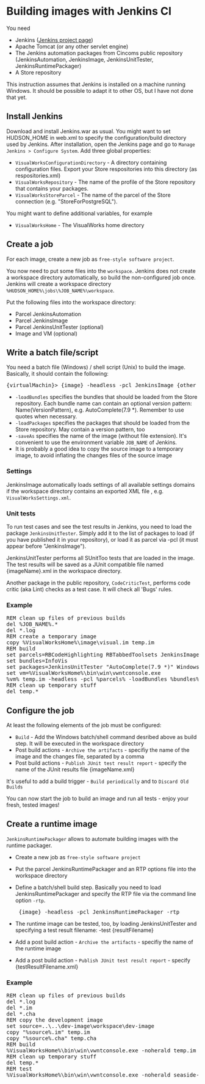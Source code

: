 # Building images with Jenkins CI

You need

*   Jenkins ([Jenkins project page](http://www.jenkins-ci.org))
*   Apache Tomcat (or any other servlet engine)
*   The Jenkins automation packages from Cincoms public repository (JenkinsAutomation, JenkinsImage, JenkinsUnitTester, JenkinsRuntimePackager)
*   A Store repository

This instruction assumes that Jenkins is installed on a machine running Windows. It should be possible to adapt it to other OS, but I have not done that yet.

## Install Jenkins

Download and install Jenkins.war as usual. You might want to set HUDSON_HOME in web.xml to specify the configuration/build directory used by Jenkins. After installation, open the Jenkins page and go to `Manage Jenkins > Configure System`. Add three global properties:

*   `VisualWorksConfigurationDirectory` - A directory containing configuration files. Export your Store respositories into this directory (as respositories.xml)
*   `VisualWorksRepository` - The name of the profile of the Store repository that contains your packages.
*   `VisualWorksStoreParcel` - The name of the parcel of the Store connection (e.g. "StoreForPostgreSQL").

You might want to define additional variables, for example

*   `VisualWorksHome` - The VisualWorks home directory

## Create a job

For each image, create a new job as `free-style software project`.

You now need to put some files into the `workspace`. Jenkins does not create a workspace directory automatically, so build the non-configured job once. Jenkins will create a workspace directory `%HUDSON_HOME%\jobs\%JOB_NAME%\workspace`.

Put the following files into the workspace directory:

*   Parcel JenkinsAutomation
*   Parcel JenkinsImage
*   Parcel JenkinsUnitTester (optional)
*   Image and VM (optional)

## Write a batch file/script

You need a batch file (Windows) / shell script (Unix) to build the image. Basically, it should contain the following:

<pre>{virtualMachin}> {image} -headless -pcl JenkinsImage {other parcels} -loadBundles {some bundles} -loadPackages {some packages} -saveAs {targetImage}
</pre>

*   `-loadBundles` specifies the bundles that should be loaded from the Store repository. Each bundle name can contain an optional version pattern: Name(VersionPattern), e.g. AutoComplete(7.9 *). Remember to use quotes when necessary.
*   `-loadPackages` specifies the packages that should be loaded from the Store repository. May contain a version pattern, too
*   `-saveAs` specifies the name of the image (without file extension). It's convenient to use the environment variable `JOB_NAME` of Jenkins.
*   It is probably a good idea to copy the source image to a temporary image, to avoid inflating the changes files of the source image

### Settings

JenkinsImage automatically loads settings of all available settings domains if the workspace directory contains an exported XML file , e.g. `VisualWorksSettings.xml`.

### Unit tests

To run test cases and see the test results in Jenkins, you need to load the package `JenkinsUnitTester`. Simply add it to the list of packages to load (if you have published it in your repository), or load it as parcel via -pcl (it must appear before "JenkinsImage").

JenkinsUnitTester performs all SUnitToo tests that are loaded in the image. The test results will be saved as a JUnit compatible file named {imageName}.xml in the workspace directory.

Another package in the public repository, `CodeCriticTest`, performs code critic (aka Lint) checks as a test case. It will check all 'Bugs' rules.

### Example

<pre><span class="codecomment">REM clean up files of previous builds</span>
del %JOB_NAME%.*
del *.log
<span class="codecomment">REM create a temporary image</span>
copy %VisualWorksHome%\image\visual.im temp.im
<span class="codecomment">REM build</span>
set parcels=RBCodeHighlighting RBTabbedToolsets JenkinsImage
set bundles=InfoVis 
set packages=JenkinsUnitTester "AutoComplete(7.9 *)" Windows7LookPolicy((7.9).*) Windows7LookPolicyAutoSelect
set vm=%VisualWorksHome%\bin\win\vwntconsole.exe
%vm% temp.im -headless -pcl %parcels% -loadBundles %bundles% -loadPackages %packages% -saveAs %JOB_NAME%
<span class="codecomment">REM clean up temporary stuff</span>
del temp.*
</pre>

## Configure the job

At least the following elements of the job must be configured:

*   `Build` - Add the Windows batch/shell command desribed above as build step. It will be executed in the workspace directory
*   Post build actions - `Archive the artifacts` - specifiy the name of the image and the changes file, separated by a comma
*   Post build actions - `Publish JUnit test result report` - specify the name of the JUnit results file {imageName.xml}

It's useful to add a build trigger - `Build periodically` and to `Discard Old Builds`

You can now start the job to build an image and run all tests - enjoy your fresh, tested images!

## Create a runtime image

`JenkinsRuntimePackager` allows to automate building images with the runtime packager.

*   Create a new job as `free-style software project`
*   Put the parcel JenkinsRuntimePackager and an RTP options file into the workspace directory
*   Define a batch/shell build step. Basically you need to load JenkinsRuntimePackager and specify the RTP file via the command line option `-rtp`.

    <pre><virtualMachine> {image} -headless -pcl JenkinsRuntimePackager -rtp <RTP options file>
    </pre>

*   The runtime image can be tested, too, by loading JenkinsUnitTester and specifying a test result filename: -test {resultFilename}
*   Add a post build action - `Archive the artifacts` - specifiy the name of the runtime image
*   Add a post build action - `Publish JUnit test result report` - specify {testResultFilename.xml}

### Example

<pre><span class="codecomment">REM clean up files of previous builds</span>
del *.log
del *.im
del *.cha
<span class="codecomment">REM copy the development image</span>
set source=..\..\dev-image\workspace\dev-image
copy "%source%.im" temp.im
copy "%source%.cha" temp.cha
<span class="codecomment">REM build</span>
%VisualWorksHome%\bin\win\vwntconsole.exe -noherald temp.im -headless -pcl JenkinsRuntimePackager -rtp seaside-server.rtp
<span class="codecomment">REM clean up temporary stuff</span>
del temp.*
<span class="codecomment">REM test</span>
%VisualWorksHome%\bin\win\vwntconsole.exe -noherald seaside-server.im -headless -pcl JenkinsUnitTester -test seaside-server.xml
</pre>
